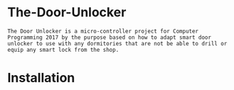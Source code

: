 # The-Door-Unlocker

    The Door Unlocker is a micro-controller project for Computer Programming 2017 by the purpose based on how to adapt smart door unlocker to use with any dormitories that are not be able to drill or equip any smart lock from the shop.


# Installation

